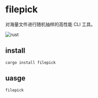 # filepick

对海量文件进行随机抽样的高性能 CLI 工具。

![rust](https://img.shields.io/badge/Rust-000000?logo=rust&labelColor=263238)

## install

`cargo install filepick`

## uasge

`filepick`
